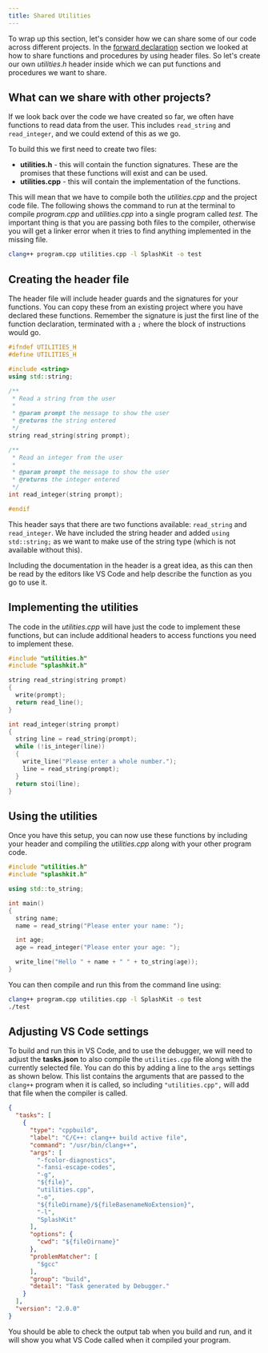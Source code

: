 ```yaml
---
title: Shared Utilities
---
```


To wrap up this section, let's consider how we can share some of our code across different projects. In the [forward declaration](/book/part-2-organised-code/2-organising-code/2-trailside/07-forward-declarations) section we looked at how to share functions and procedures by using header files. So let's create our own *utilities.h* header inside which we can put functions and procedures we want to share.

## What can we share with other projects?

If we look back over the code we have created so far, we often have functions to read data from the user. This includes `read_string` and `read_integer`, and we could extend of this as we go.

To build this we first need to create two files:

- **utilities.h** - this will contain the function signatures. These are the promises that these functions will exist and can be used.
- **utilities.cpp** - this will contain the implementation of the functions.

This will mean that we have to compile both the *utilities.cpp* and the project code file. The following shows the command to run at the terminal to compile *program.cpp* and *utilities.cpp* into a single program called *test*. The important thing is that you are passing both files to the compiler, otherwise you will get a linker error when it tries to find anything implemented in the missing file.

```zsh
clang++ program.cpp utilities.cpp -l SplashKit -o test
```

## Creating the header file

The header file will include header guards and the signatures for your functions. You can copy these from an existing project where you have declared these functions. Remember the signature is just the first line of the function declaration, terminated with a `;` where the block of instructions would go.

```cpp title="utilities.h"
#ifndef UTILITIES_H
#define UTILITIES_H

#include <string>
using std::string;

/**
 * Read a string from the user
 *
 * @param prompt the message to show the user
 * @returns the string entered
 */
string read_string(string prompt);

/**
 * Read an integer from the user
 *
 * @param prompt the message to show the user
 * @returns the integer entered
 */
int read_integer(string prompt);

#endif
```

This header says that there are two functions available: `read_string` and `read_integer`. We have included the string header and added `using std::string;` as we want to make use of the string type (which is not available without this).

Including the documentation in the header is a great idea, as this can then be read by the editors like VS Code and help describe the function as you go to use it.

## Implementing the utilities

The code in the *utilities.cpp* will have just the code to implement these functions, but can include additional headers to access functions you need to implement these.

```cpp title="utilities.cpp"
#include "utilities.h"
#include "splashkit.h"

string read_string(string prompt)
{
  write(prompt);
  return read_line();
}

int read_integer(string prompt)
{
  string line = read_string(prompt);
  while (!is_integer(line))
  {
    write_line("Please enter a whole number.");
    line = read_string(prompt);
  }
  return stoi(line);
}
```

## Using the utilities

Once you have this setup, you can now use these functions by including your header and compiling the *utilities.cpp* along with your other program code.

```cpp
#include "utilities.h"
#include "splashkit.h"

using std::to_string;

int main()
{
  string name;
  name = read_string("Please enter your name: ");

  int age;
  age = read_integer("Please enter your age: ");

  write_line("Hello " + name + " " + to_string(age));
}
```

You can then compile and run this from the command line using:

```zsh
clang++ program.cpp utilities.cpp -l SplashKit -o test
./test
```

## Adjusting VS Code settings

To build and run this in VS Code, and to use the debugger, we will need to adjust the **tasks.json** to also compile the `utilities.cpp` file along with the currently selected file. You can do this by adding a line to the `args` settings as shown below. This list contains the arguments that are passed to the `clang++` program when it is called, so including `"utilities.cpp",` will add that file when the compiler is called.

```json
{
  "tasks": [
    {
      "type": "cppbuild",
      "label": "C/C++: clang++ build active file",
      "command": "/usr/bin/clang++",
      "args": [
        "-fcolor-diagnostics",
        "-fansi-escape-codes",
        "-g",
        "${file}",
        "utilities.cpp",
        "-o",
        "${fileDirname}/${fileBasenameNoExtension}",
        "-l",
        "SplashKit"
      ],
      "options": {
        "cwd": "${fileDirname}"
      },
      "problemMatcher": [
        "$gcc"
      ],
      "group": "build",
      "detail": "Task generated by Debugger."
    }
  ],
  "version": "2.0.0"
}
```

You should be able to check the output tab when you build and run, and it will show you what VS Code called when it compiled your program.
